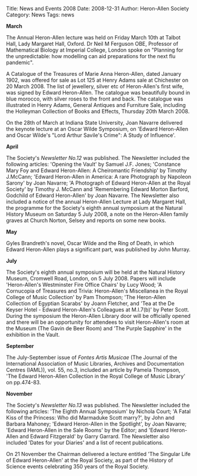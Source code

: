 Title: News and Events 2008
Date: 2008-12-31
Author: Heron-Allen Society
Category: News
Tags: news

**March**

The Annual Heron-Allen lecture was held on Friday March 10th at Talbot Hall, Lady Margaret Hall, Oxford. Dr Neil M Ferguson OBE, Professor of Mathematical Biology at Imperial College, London spoke on "Planning for the unpredictable: how modelling can aid preparations for the next flu pandemic".

A Catalogue of the Treasures of Marie Anna Heron-Allen, dated January 1902, was offered for sale as Lot 125 at Henry Adams sale at Chichester on 20 March 2008. The list of jewellery, silver etc of Heron-Allen's first wife, was signed by Edward Heron-Allen. The catalogue was beautifully bound in blue morocco, with silver roses to the front and back. The catalogue was illustrated in Henry Adams, General Antiques and Furniture Sale, including the Holleyman Collection of Books and Effects, Thursday 20th March 2008.

On the 28th of March at Indiana State University, Joan Navarre delivered the keynote lecture at an Oscar Wilde Symposium, on 'Edward Heron-Allen and Oscar Wilde's "Lord Arthur Savile's Crime": A Study of Influence'.

**April**

The Society's *Newsletter No.12* was published. The Newsletter included the following articles: 'Opening the Vault' by Samuel J.F. Jones; 'Constance Mary Foy and Edward Heron-Allen: A Cheiromantic Friendship' by Timothy J.McCann; 'Edward Heron-Allen in America: A rare Photograph by Napoleon Sarony' by Joan Navarre; 'A Photograph of Edward Heron-Allen at the Royal Society' by Timothy J. McCann and 'Remembering Edward Morton Barford, Godchild of Edward Heron-Allen' by Joan Navarre. The Newsletter also included a notice of the annual Heron-Allen Lecture at Lady Margaret Hall, the programme for the Society's eighth annual symposium at the Natural History Museum on Saturday 5 July 2008, a note on the Heron-Allen family graves at Church Norton, Selsey and reports on some new books.

**May**

Gyles Brandreth's novel, Oscar Wilde and the Ring of Death, in which Edward Heron-Allen plays a significant part, was published by John Murray.

**July**

The Society's eighth annual symposium will be held at the Natural History Museum, Cromwell Road, London, on 5 July 2008. Papers will include 'Heron-Allen's Westminster Fire Office Chairs' by Lucy Wood; 'A Cornucopia of Treasures and Trivia: Heron-Allen's Miscellanea in the Royal College of Music Collection' by Pam Thompson; 'The Heron-Allen Collection of Egyptian Scarabs' by Joann Fletcher, and 'Tea at the De Keyser Hotel - Edward Heron-Allen's Colleagues at M.I.7(b)' by Peter Scott. During the symposium the Heron-Allen Library door will be officially opened and there will be an opportunity for attendees to visit Heron-Allen's room at the Museum (The Gavin de Beer Room) and 'The Purple Sapphire' in the exhibition in the Vault.

**September**

The July-September issue of *Fontes Artis Musicae* (The Journal of the International Association of Music Libraries, Archives and Documentation Centres (IAML)), vol. 55, no.3, included an article by Pamela Thompson, 'The Edward Heron-Allen Collection in the Royal College of Music Library' on pp.474-83.

**November**

The Society's *Newsletter No.13* was published. The Newsletter included the following articles: 'The Eighth Annual Symposium' by Nichola Court; 'A Fatal Kiss of the Princess: Who did Marmaduke Scott marry?', by John and Barbara Mahoney; 'Edward Heron-Allen in the Spotlight', by Joan Navarre; 'Edward Heron-Allen in the Sale Rooms' by the Editor; and 'Edward Heron-Allen and Edward Fitzgerald' by Garry Garrard. The Newsletter also included 'Dates for your Diaries' and a list of recent publications.

On 21 November the Chairman delivered a lecture entitled 'The Singular Life of Edward Heron-Allen' at the Royal Society, as part of the History of Science events celebrating 350 years of the Royal Society.

